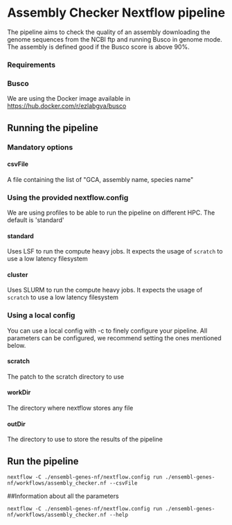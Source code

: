 # Assembly Checker Nextflow pipeline
  
The pipeline aims to check the quality of an assembly downloading the genome sequences from the NCBI ftp and running Busco in genome mode. The assembly is defined good if the Busco score is above 90%.

### Requirements

### Busco
We are using the Docker image available in https://hub.docker.com/r/ezlabgva/busco

## Running the pipeline


### Mandatory options

#### csvFile
A file containing the list of "GCA, assembly name, species name"

### Using the provided nextflow.config
We are using profiles to be able to run the pipeline on different HPC. The default is 'standard'

#### standard
Uses LSF to run the compute heavy jobs. It expects the usage of `scratch` to use a low latency filesystem

#### cluster
Uses SLURM to run the compute heavy jobs. It expects the usage of `scratch` to use a low latency filesystem

### Using a local config
You can use a local config with -c to finely configure your pipeline. All parameters can be configured, we recommend setting the ones mentioned below.

#### scratch
The patch to the scratch directory to use

#### workDir
The directory where nextflow stores any file

#### outDir
The directory to use to store the results of the pipeline


## Run the pipeline

```
nextflow -C ./ensembl-genes-nf/nextflow.config run ./ensembl-genes-nf/workflows/assembly_checker.nf --csvFile 
```

##Information about all the parameters

```
nextflow -C ./ensembl-genes-nf/nextflow.config run ./ensembl-genes-nf/workflows/assembly_checker.nf --help
```
